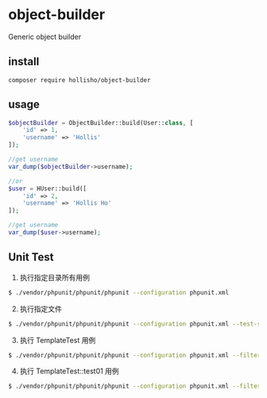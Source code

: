 # object-builder
Generic object builder


## install
```
composer require hollisho/object-builder
```

## usage

```php
$objectBuilder = ObjectBuilder::build(User::class, [
    'id' => 1,
    'username' => 'Hollis'
]);

//get username
var_dump($objectBuilder->username);

//or 
$user = HUser::build([
    'id' => 2,
    'username' => 'Hollis Ho'
]);

//get username
var_dump($user->username);
```

## Unit Test

1. 执行指定目录所有用例

```sh
$ ./vendor/phpunit/phpunit/phpunit --configuration phpunit.xml
```

2. 执行指定文件

```sh
$ ./vendor/phpunit/phpunit/phpunit --configuration phpunit.xml --test-suffix TemplateTest.php
```

3. 执行 TemplateTest 用例

```sh
$ ./vendor/phpunit/phpunit/phpunit --configuration phpunit.xml --filter TemplateTest
```

4. 执行 TemplateTest::test01 用例

```sh
$ ./vendor/phpunit/phpunit/phpunit --configuration phpunit.xml --filter TemplateTest::test01
```

